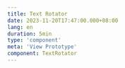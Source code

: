 ```yaml
---
title: Text Rotator
date: 2023-11-20T17:47:00.000+08:00
lang: en
duration: 5min
type: 'component'
meta: 'View Prototype'
component: TextRotator
---
```


<TextRotator />
